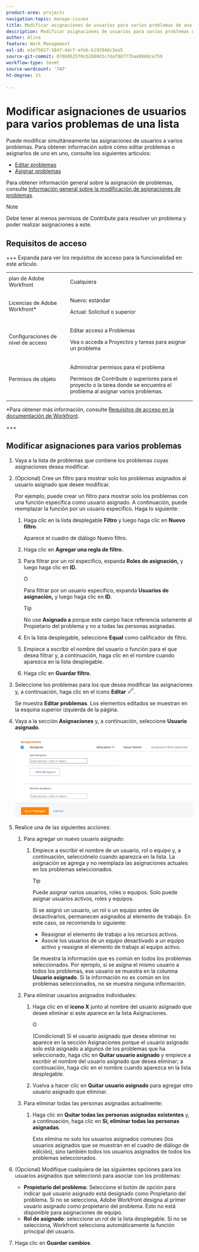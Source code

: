 ```yaml
---
product-area: projects
navigation-topic: manage-issues
title: Modificar asignaciones de usuarios para varios problemas de una lista
description: Modificar asignaciones de usuarios para varios problemas de una lista
author: Alina
feature: Work Management
exl-id: e1e75027-1847-44cf-afeb-b19394dc3ea5
source-git-commit: 070b0525f0cb2880d3c7daf88777ba48968ce759
workflow-type: tm+mt
source-wordcount: '747'
ht-degree: 1%

---
```


# Modificar asignaciones de usuarios para varios problemas de una lista

<!--Audited: 07/2024-->
<!--
<p data-mc-conditions="QuicksilverOrClassic.Draft mode">(NOTE: similar article exists for tasks)</p>
-->

Puede modificar simultáneamente las asignaciones de usuarios a varios problemas. Para obtener información sobre cómo editar problemas o asignarlos de uno en uno, consulte los siguientes artículos:

* [Editar problemas](../../../manage-work/issues/manage-issues/edit-issues.md)
* [Asignar problemas](../../../manage-work/issues/manage-issues/assign-issues.md)

Para obtener información general sobre la asignación de problemas, consulte [Información general sobre la modificación de asignaciones de problemas](../../../manage-work/issues/manage-issues/modify-issue-assignments-overview.md).

>[!NOTE]
>
>Debe tener al menos permisos de Contribute para resolver un problema y poder realizar asignaciones a este.

## Requisitos de acceso

+++ Expanda para ver los requisitos de acceso para la funcionalidad en este artículo.

<table style="table-layout:auto"> 
 <col> 
 <col> 
 <tbody> 
  <tr> 
   <td role="rowheader">plan de Adobe Workfront</td> 
   <td> <p>Cualquiera </p> </td> 
  </tr> 
  <tr> 
   <td role="rowheader">Licencias de Adobe Workfront*</td> 
   <td> <p>Nuevo: estándar </p>
   <p>Actual: Solicitud o superior</p> </td> 
  </tr> 
  <tr> 
   <td role="rowheader">Configuraciones de nivel de acceso</td> 
   <td> <p>Editar acceso a Problemas</p> <p>Vea o acceda a Proyectos y tareas para asignar un problema</p> </td> 
  </tr> 
  <tr> 
   <td role="rowheader">Permisos de objeto</td> 
   <td> <p>Administrar permisos para el problema</p> <p>Permisos de Contribute o superiores para el proyecto o la tarea donde se encuentra el problema al asignar varios problemas.</p>  </td> 
  </tr> 
 </tbody> 
</table>

*Para obtener más información, consulte [Requisitos de acceso en la documentación de Workfront](/help/quicksilver/administration-and-setup/add-users/access-levels-and-object-permissions/access-level-requirements-in-documentation.md).

+++

<!--
<div data-mc-conditions="QuicksilverOrClassic.Draft mode">
<h2>When to modify user assignments on issues</h2>
<p>(NOTE:&nbsp;drafted and moved to the overview article: Modify issue assignments overview)</p>
<p>You might want to modify the user assignments for multiple issues for a variety of&nbsp;reasons, including the following:</p>
<ul>
<li>Users join or leave&nbsp;your team</li>
<li>A user takes a vacation that extends beyond the issue&nbsp;due dates</li>
<li>A specific role or user is set as the assignee for multiple issues and you want to quickly modify all items to be assigned to a different user or role</li>
</ul>
</div>
-->

## Modificar asignaciones para varios problemas

1. Vaya a la lista de problemas que contiene los problemas cuyas asignaciones desea modificar.
1. (Opcional) Cree un filtro para mostrar solo los problemas asignados al usuario asignado que desee modificar.

   Por ejemplo, puede crear un filtro para mostrar solo los problemas con una función específica como usuario asignado. A continuación, puede reemplazar la función por un usuario específico. Haga lo siguiente:

   1. Haga clic en la lista desplegable **Filtro** y luego haga clic en **Nuevo filtro**.

      Aparece el cuadro de diálogo Nuevo filtro.

   1. Haga clic en **Agregar una regla de filtro.**
   1. Para filtrar por un rol específico, expanda **Roles de asignación,** y luego haga clic en **ID.**

      O

      Para filtrar por un usuario específico, expanda **Usuarios de asignación,** y luego haga clic en **ID.**

      >[!TIP]
      >
      >No use **Asignado a** porque este campo hace referencia solamente al Propietario del problema y no a todas las personas asignadas.

   1. En la lista desplegable, seleccione **Equal** como calificador de filtro.
   1. Empiece a escribir el nombre del usuario o función para el que desea filtrar y, a continuación, haga clic en el nombre cuando aparezca en la lista desplegable.
   1. Haga clic en **Guardar filtro.**

1. Seleccione los problemas para los que desea modificar las asignaciones y, a continuación, haga clic en el icono **Editar** ![](assets/qs-edit-icon.png).

   Se muestra **Editar problemas**. Los elementos editados se muestran en la esquina superior izquierda de la página.

1. Vaya a la sección **Asignaciones** y, a continuación, seleccione **Usuario asignado**.

   ![](assets/classic-assignmens-area-on-edit-box-350x119.png)

1. Realice una de las siguientes acciones:

   1. Para agregar un nuevo usuario asignado:

      1. Empiece a escribir el nombre de un usuario, rol o equipo y, a continuación, selecciónelo cuando aparezca en la lista. La asignación se agrega y no reemplaza las asignaciones actuales en los problemas seleccionados.

         >[!TIP]
         >
         >Puede asignar varios usuarios, roles o equipos. Solo puede asignar usuarios activos, roles y equipos.
         >
         >Si se asignó un usuario, un rol o un equipo antes de desactivarlos, permanecen asignados al elemento de trabajo. En este caso, se recomienda lo siguiente:
         >
         >* Reasignar el elemento de trabajo a los recursos activos.
         >* Asocie los usuarios de un equipo desactivado a un equipo activo y reasigne el elemento de trabajo al equipo activo.

         Se muestra la información que es común en todos los problemas seleccionados. Por ejemplo, si se asigna el mismo usuario a todos los problemas, ese usuario se muestra en la columna **Usuario asignado**. Si la información no es común en los problemas seleccionados, no se muestra ninguna información.

   1. Para eliminar usuarios asignados individuales:

      1. Haga clic en el **icono X** junto al nombre del usuario asignado que desee eliminar si este aparece en la lista Asignaciones.

         O

         (Condicional) Si el usuario asignado que desea eliminar no aparece en la sección Asignaciones porque el usuario asignado solo está asignado a algunos de los problemas que ha seleccionado, haga clic en **Quitar usuario asignado** y empiece a escribir el nombre del usuario asignado que desea eliminar; a continuación, haga clic en el nombre cuando aparezca en la lista desplegable.

      1. Vuelva a hacer clic en **Quitar usuario asignado** para agregar otro usuario asignado que eliminar.

   1. Para eliminar todas las personas asignadas actualmente:

      1. Haga clic en **Quitar todas las personas asignadas existentes** y, a continuación, haga clic en **Sí, eliminar todas las personas asignadas**.

         Esto elimina no solo los usuarios asignados comunes (los usuarios asignados que se muestran en el cuadro de diálogo de edición), sino también todos los usuarios asignados de todos los problemas seleccionados.

1. (Opcional) Modifique cualquiera de las siguientes opciones para los usuarios asignados que seleccionó para asociar con los problemas:

   * **Propietario del problema:** Seleccione el botón de opción para indicar qué usuario asignado está designado como Propietario del problema. Si no se selecciona, Adobe Workfront designa al primer usuario asignado como propietario del problema. Esto no está disponible para asignaciones de equipo.
   * **Rol de asignado**: seleccione un rol de la lista desplegable. Si no se selecciona, Workfront selecciona automáticamente la función principal del usuario.

1. Haga clic en **Guardar cambios**.
